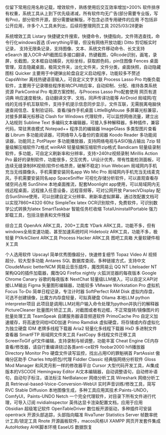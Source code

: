 仅留下常用应用名称记载，增效软件，熟练使用后交互效率增加>200%
软件排序有权重，系统工具从上到下优先级递减，所有软件均无广告(部分需要专业版，写有Pro)，部分软件开源，部分需要破解版，不包含必须专用硬件的应用
不包括非公开应用，许多个人工具未列出，后续将整理网页工具
2025/03/28更新

系统增效工具
Listary  快捷键文件搜索，快捷命令，快捷指向，文件筛选查找，命令行化windows首选 (Everything平替，但没有网络开放功能)
Ditto    剪切板实时记录， 支持无限条记录，支持图像、文本、系统文件移动命令、长文支持
eSearch  接入OCR-API截图后多接口翻译，热键截图，QRcode识别，画笔，录屏，长截图，文本框自动捕获，光标坐标，获取颜色码，pin住图像
Fences   桌面管理，双击隐藏桌面，极简文件夹，淡化文件夹，文件分类，桌面快照，自动隐藏图标
Quicker  主要用于中键弹出轮盘自定义启动程序，功能较多不赘述
CapsWriter  离线热键语音输入，可自定义文字关联
Process Lasso Pro 均衡负载软件，主要用于记录哪些程序影响CPU响应率，自动抑制、分配、维持各类系统资源
ParkContral Pro  电源方案控制，与Process Lasso Pro配套使用
网页有道词典  响应速度极快，自动翻译文字、文档，同声传译功能等
AirDroid  局域网/在线的无线手机互联软件，支持手机提示信息同步显示，文件互联，无需脱离电脑快速查阅信息、复制验证码、查看/操作手机桌面
LittleBigMouse 多屏幕光标兼容，对接多屏幕光标移动
Clash for Windows  代理软件，可以监控网络流量，建立出入站规则
Sublime Text  多编码文本编辑器，可接入多种解释器，多种插件，兼容代码，常驻黑夜模式
Notepad++  程序员的编辑器
ImageGlass  多类型图片查看器
Librum  多功能阅读器，可网络导入与备份的查阅器
Koodo Reader  多功能阅读器，功能同上
PotPlayer  多功能播放器，支持网络电视与ASIO独占输出
7zip  轻量级解压缩软件7z格式
winRAR  轻量级解压缩软件zip格式
Bandicam  轻量级录制软件，多功能，可自定义刷新率和分辨率，支持>240hz视频录制
Mirillis Action Pro  最好的录制软件，功能很多，交互优秀，UI设计优秀，带有性能检测面板，可连续无缝录制8K视频(软件价格昂贵，破解不稳定)
Iriun Webcam  局域网内手机充当无线摄像头，手机需要安装同名app
Wo Mic Pro  局域网内手机充当无线麦克风，手机需要安装同名app
SpaceSniffer  可视化存储分析软件，可以直观查看存储空间占用
SunShine  本地桌面推流，配套Moonlight app使用，可以局域网内无线远程桌面，远程接入任意设备，远程音频等，可对公网开放
ParsecVDisplay  配合SunShine使用，可以创建自定义分辨率、刷新率虚拟屏幕，通过改配置文档可以实现7860*4320 60hz
SimpleTex  latex OCR识别软件，免费软件，可识别数学公式转换为latex
SmartTaskbar  智能任务栏收缩
TotalUninstallPortable  强力卸载工具，包括注册表和文件残留


综合工具
OpenArk  ARK工具，200+工具库
YDark  ARK工具，功能不多，但有windows全局变速功能、甚至加速系统时间
Hidetoolz  ARK工具，功能不多，极轻量
PYArkClient  ARK工具
Process Hacker  ARK工具
图吧工具箱  大量软硬件相关工具

个人选用软件
Upscayl  简单优秀图像超分，快速修复细节
Topaz Video AI 视频超分，较大型多功能
Antares SQL  数据库查阅，多种链接方式，支持中文
CloudeMusic betterNCM  网易云音乐插件，魔改网易云
QQ NT Liteloader  NT架构QQ的插件加载器，魔改QQ
Firefox nightly  火狐浏览器的每夜版本
Google Chrome Canary  谷歌的每夜版本
NextChat  轻量级LLM接入，可以自定义API对接LLM输出
Figma  矢量图形编辑器，功能较多
VMware Workstation Pro 虚拟机
Focus To-Do  简单日程记录，专注计时器
SoftPerfect RAM Disk  虚拟内存盘，可选不创建镜像，比魔方内存盘轻量，可拟真硬盘
Ollama 本地LLM
python interpreter项目 此项目是调用LLM对用户输入命令处理为python并执行的解释器
PictureCleaner  批量图片矫正工具，对截图或者有边框，不正常旋转/镜像图片的批量处理工具
TeamSpeak  自建服务器语音频道软件
PrimoCache Pro  自定义加速缓存，将高速空间给HDD加速
Primo Ramdisk  虚拟硬盘，将存储或内存虚拟化为独立硬盘
IDM  老牌多线程下载器
Aria2  轻量化多线程下载器
HxD  多进制文件查看器
SmartFTP  局域网文件夹工具
FastCopy  多线程文件迁移工具
ScreenToGif  gif文件编辑，支持录制与帧调整，功能丰富
Cheat Engine  CE内存查看/修改器，请自行重编译绕过各类anti-ce软件
foobar2000 hifi播放器
Directory Monitor Pro 硬盘文件读写监控，找出占用IO的罪魁祸首
PartAssist  傲梅分区助手
Charles  http抓包/代理
Fiddler Classic  经典版网络分析软件
Gloss Mod Manager  和风灵月影一样的修改器平台
Cursor  大型代码开发工具，Ai集成版本的VSCODE
Hemingway Editor  Ai文本编辑器，自动调整语句，自动修补语句，自动句子标注，语法标注
NetBalancer  网络分析工具
Wireshark  网络分析工具
Retrieval-based-Voice-Conversion-WebUI  实时声音训练/修改工具，简写RVC
Stable Diffusion  本地图像生成，多种工具应用其技术:Paints-UNDO，ComfyUI，Paints-UNDO
Netch  一个完全代理软件，对目录下所有文件进行代理，可导入订阅
nvidiaInspector  英伟达显卡渲染配置文档，应用于应用
Obsidian  超级笔记软件
OpenTableDriver  数位板开源驱动，多种插件可安装
opentrack  开源头部追踪，头部指向瞄准
RivaTuner Statistics Server  帧数率统计工具/锁定工具
Rnote  开源画板软件，macos风格UI
XAMPP  网页开发套件集成
AutoHotkey  AHK脚本环境
EaseUS  数据恢复
